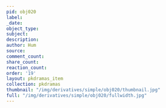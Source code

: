 ```yaml
---
pid: obj020
label:
_date:
object_type:
subject:
description:
author: Hum
source:
comment_count:
share_count:
reaction_count:
order: '19'
layout: pkdramas_item
collection: pkdramas
thumbnail: "/img/derivatives/simple/obj020/thumbnail.jpg"
full: "/img/derivatives/simple/obj020/fullwidth.jpg"
---
```

